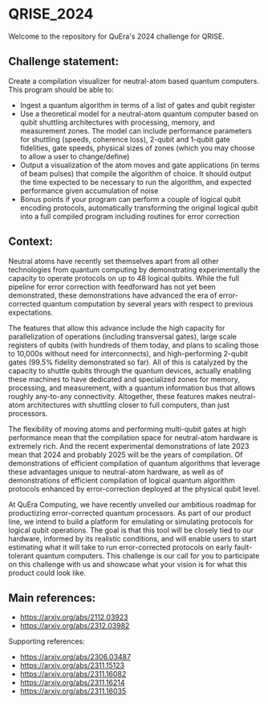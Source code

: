 # QRISE_2024

Welcome to the repository for QuEra's 2024 challenge for QRISE. 

## Challenge statement: 

Create a compilation visualizer for neutral-atom based quantum computers. This program should be able to:
*	Ingest a quantum algorithm in terms of a list of gates and qubit register
* 	Use a theoretical model for a neutral-atom quantum computer based on qubit shuttling architectures with processing, memory, and measurement zones. The model can include performance parameters for shuttling (speeds, coherence loss), 2-qubit and 1-qubit gate fidelities, gate speeds, physical sizes of zones (which you may choose to allow a user to change/define)
*	Output a visualization of the atom moves and gate applications (in terms of beam pulses) that compile the algorithm of choice. It should output the time expected to be necessary to run the algorithm, and expected performance given accumulation of noise
*	Bonus points if your program can perform a couple of logical qubit encoding protocols, automatically transforming the original logical qubit into a full compiled program including routines for error correction

## Context: 
Neutral atoms have recently set themselves apart from all other technologies from quantum computing by demonstrating experimentally the capacity to operate protocols on up to 48 logical qubits. While the full pipeline for error correction with feedforward has not yet been demonstrated, these demonstrations have advanced the era of error-corrected quantum computation by several years with respect to previous expectations.

The features that allow this advance include the high capacity for parallelization of operations (including transversal gates), large scale registers of qubits (with hundreds of them today, and plans to scaling those to 10,000s without need for interconnects), and high-performing 2-qubit gates (99.5% fidelity demonstrated so far). All of this is catalyzed by the capacity to shuttle qubits through the quantum devices, actually enabling these machines to have dedicated and specialized zones for memory, processing, and measurement, with a quantum information bus that allows roughly any-to-any connectivity. Altogether, these features makes neutral-atom architectures with shuttling closer to full computers, than just processors.

The flexibility of moving atoms and performing multi-qubit gates at high performance mean that the compilation space for neutral-atom hardware is extremely rich. And the recent experimental demonstrations of late 2023 mean that 2024 and probably 2025 will be the years of compilation. Of demonstrations of efficient compilation of quantum algorithms that leverage these advantages unique to neutral-atom hardware, as well as of demonstrations of efficient compilation of logical quantum algorithm protocols enhanced by error-correction deployed at the physical qubit level.

At QuEra Computing, we have recently unveiled our ambitious roadmap for productizing error-corrected quantum processors. As part of our product line, we intend to build a platform for emulating or simulating protocols for logical qubit operations. The goal is that this tool will be closely tied to our hardware, informed by its realistic conditions, and will enable users to start estimating what it will take to run error-corrected protocols on early fault-tolerant quantum computers. This challenge is our call for you to participate on this challenge with us and showcase what your vision is for what this product could look like.

## Main references:

* https://arxiv.org/abs/2112.03923
* https://arxiv.org/abs/2312.03982

Supporting references:
* https://arxiv.org/abs/2306.03487
* https://arxiv.org/abs/2311.15123
* https://arxiv.org/abs/2311.16082
* https://arxiv.org/abs/2311.16214
* https://arxiv.org/abs/2311.16035


